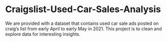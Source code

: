 # Craigslist-Used-Car-Sales-Analysis
We are provided with a dataset that contains used car sale ads posted on craig’s list from early April to
early May in 2021. This project is to clean and explore data for interesting insights.
